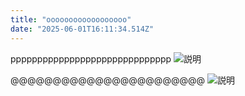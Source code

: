 ```yaml
---
title: "oooooooooooooooooo"
date: "2025-06-01T16:11:34.514Z"
---
```


pppppppppppppppppppppppppppppp
<img src="/uploads/a7f52ddb-b445-4b44-9e6f-9f5ae0d0fd56-slider6.webp" alt="説明">

@@@@@@@@@@@@@@@@@@@@@@@
<img src="/uploads/a0fe96f1-25c6-4965-b9b2-c096f48416a5-slider3.webp" alt="説明">

